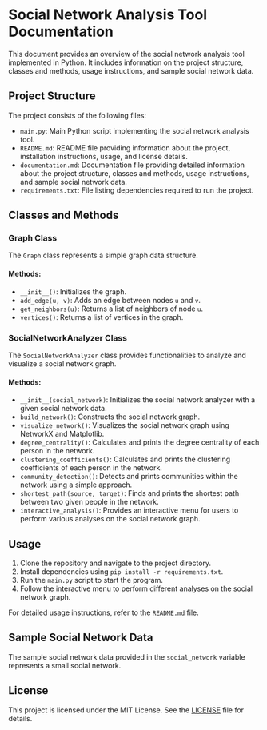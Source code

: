 # Social Network Analysis Tool Documentation

This document provides an overview of the social network analysis tool implemented in Python. It includes information on the project structure, classes and methods, usage instructions, and sample social network data.

## Project Structure

The project consists of the following files:

- `main.py`: Main Python script implementing the social network analysis tool.
- `README.md`: README file providing information about the project, installation instructions, usage, and license details.
- `documentation.md`: Documentation file providing detailed information about the project structure, classes and methods, usage instructions, and sample social network data.
- `requirements.txt`: File listing dependencies required to run the project.

## Classes and Methods

### Graph Class

The `Graph` class represents a simple graph data structure.

#### Methods:

- `__init__()`: Initializes the graph.
- `add_edge(u, v)`: Adds an edge between nodes `u` and `v`.
- `get_neighbors(u)`: Returns a list of neighbors of node `u`.
- `vertices()`: Returns a list of vertices in the graph.

### SocialNetworkAnalyzer Class

The `SocialNetworkAnalyzer` class provides functionalities to analyze and visualize a social network graph.

#### Methods:

- `__init__(social_network)`: Initializes the social network analyzer with a given social network data.
- `build_network()`: Constructs the social network graph.
- `visualize_network()`: Visualizes the social network graph using NetworkX and Matplotlib.
- `degree_centrality()`: Calculates and prints the degree centrality of each person in the network.
- `clustering_coefficients()`: Calculates and prints the clustering coefficients of each person in the network.
- `community_detection()`: Detects and prints communities within the network using a simple approach.
- `shortest_path(source, target)`: Finds and prints the shortest path between two given people in the network.
- `interactive_analysis()`: Provides an interactive menu for users to perform various analyses on the social network graph.

## Usage

1. Clone the repository and navigate to the project directory.
2. Install dependencies using `pip install -r requirements.txt`.
3. Run the `main.py` script to start the program.
4. Follow the interactive menu to perform different analyses on the social network graph.

For detailed usage instructions, refer to the [`README.md`](README.md) file.

## Sample Social Network Data

The sample social network data provided in the `social_network` variable represents a small social network.

## License

This project is licensed under the MIT License. See the [LICENSE](LICENSE) file for details.

